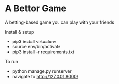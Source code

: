 # A Bettor Game
A betting-based game you can play with your friends

Install & setup
- pip3 install virtualenv
- source env/bin/activate
- pip3 install -r requirements.txt

To run
- python manage.py runserver
- navigate to http://127.0.01:8000/
